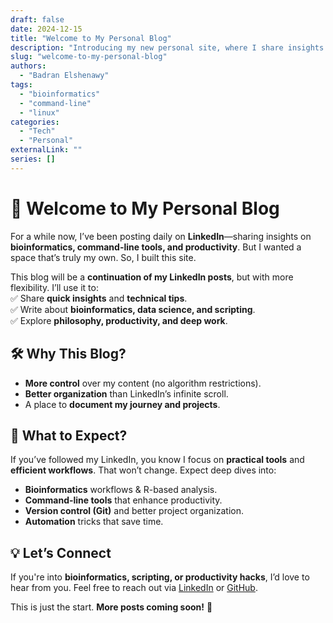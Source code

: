 ```yaml
---
draft: false
date: 2024-12-15
title: "Welcome to My Personal Blog"
description: "Introducing my new personal site, where I share insights on bioinformatics, command-line tools, and productivity."
slug: "welcome-to-my-personal-blog"
authors:
  - "Badran Elshenawy"
tags:
  - "bioinformatics"
  - "command-line"
  - "linux"
categories:
  - "Tech"
  - "Personal"
externalLink: ""
series: []
---
```


# 🚀 Welcome to My Personal Blog

For a while now, I’ve been posting daily on **LinkedIn**—sharing insights on **bioinformatics, command-line tools, and productivity**. But I wanted a space that’s truly my own. So, I built this site.  

This blog will be a **continuation of my LinkedIn posts**, but with more flexibility. I’ll use it to:  
✅ Share **quick insights** and **technical tips**.  
✅ Write about **bioinformatics, data science, and scripting**.  
✅ Explore **philosophy, productivity, and deep work**.  

## **🛠 Why This Blog?**
- **More control** over my content (no algorithm restrictions).  
- **Better organization** than LinkedIn’s infinite scroll.  
- A place to **document my journey and projects**.  

## **📌 What to Expect?**
If you’ve followed my LinkedIn, you know I focus on **practical tools** and **efficient workflows**. That won’t change. Expect deep dives into:  
- **Bioinformatics** workflows & R-based analysis.  
- **Command-line tools** that enhance productivity.  
- **Version control (Git)** and better project organization.  
- **Automation** tricks that save time.  

## **💡 Let’s Connect**
If you're into **bioinformatics, scripting, or productivity hacks**, I’d love to hear from you. Feel free to reach out via [LinkedIn](https://linkedin.com/in/yourprofile) or [GitHub](https://github.com/yourusername).  

This is just the start. **More posts coming soon!** 🚀  
